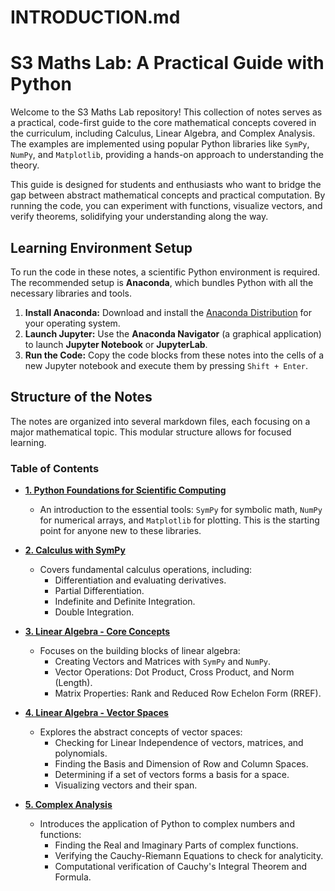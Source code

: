 
# INTRODUCTION.md

# S3 Maths Lab: A Practical Guide with Python

Welcome to the S3 Maths Lab repository! This collection of notes serves as a practical, code-first guide to the core mathematical concepts covered in the curriculum, including Calculus, Linear Algebra, and Complex Analysis. The examples are implemented using popular Python libraries like `SymPy`, `NumPy`, and `Matplotlib`, providing a hands-on approach to understanding the theory.

This guide is designed for students and enthusiasts who want to bridge the gap between abstract mathematical concepts and practical computation. By running the code, you can experiment with functions, visualize vectors, and verify theorems, solidifying your understanding along the way.

## Learning Environment Setup

To run the code in these notes, a scientific Python environment is required. The recommended setup is **Anaconda**, which bundles Python with all the necessary libraries and tools.

1.  **Install Anaconda:** Download and install the [Anaconda Distribution](https://www.anaconda.com/download) for your operating system.
2.  **Launch Jupyter:** Use the **Anaconda Navigator** (a graphical application) to launch **Jupyter Notebook** or **JupyterLab**.
3.  **Run the Code:** Copy the code blocks from these notes into the cells of a new Jupyter notebook and execute them by pressing `Shift + Enter`.

## Structure of the Notes

The notes are organized into several markdown files, each focusing on a major mathematical topic. This modular structure allows for focused learning.

### Table of Contents

*   **[1. Python Foundations for Scientific Computing](./PYTHON_FOUNDATIONS.md)**
    *   An introduction to the essential tools: `SymPy` for symbolic math, `NumPy` for numerical arrays, and `Matplotlib` for plotting. This is the starting point for anyone new to these libraries.

*   **[2. Calculus with SymPy](./CALCULUS.md)**
    *   Covers fundamental calculus operations, including:
        *   Differentiation and evaluating derivatives.
        *   Partial Differentiation.
        *   Indefinite and Definite Integration.
        *   Double Integration.

*   **[3. Linear Algebra - Core Concepts](./LINEAR_ALGEBRA_CORE.md)**
    *   Focuses on the building blocks of linear algebra:
        *   Creating Vectors and Matrices with `SymPy` and `NumPy`.
        *   Vector Operations: Dot Product, Cross Product, and Norm (Length).
        *   Matrix Properties: Rank and Reduced Row Echelon Form (RREF).

*   **[4. Linear Algebra - Vector Spaces](./LINEAR_ALGEBRA_VECTOR_SPACES.md)**
    *   Explores the abstract concepts of vector spaces:
        *   Checking for Linear Independence of vectors, matrices, and polynomials.
        *   Finding the Basis and Dimension of Row and Column Spaces.
        *   Determining if a set of vectors forms a basis for a space.
        *   Visualizing vectors and their span.

*   **[5. Complex Analysis](./COMPLEX_ANALYSIS.md)**
    *   Introduces the application of Python to complex numbers and functions:
        *   Finding the Real and Imaginary Parts of complex functions.
        *   Verifying the Cauchy-Riemann Equations to check for analyticity.
        *   Computational verification of Cauchy's Integral Theorem and Formula.
